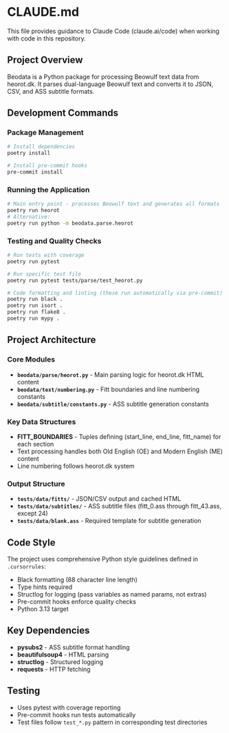 # CLAUDE.md

This file provides guidance to Claude Code (claude.ai/code) when working with code in this repository.

## Project Overview

Beodata is a Python package for processing Beowulf text data from heorot.dk. It parses dual-language Beowulf text and converts it to JSON, CSV, and ASS subtitle formats.

## Development Commands

### Package Management
```bash
# Install dependencies
poetry install

# Install pre-commit hooks
pre-commit install
```

### Running the Application
```bash
# Main entry point - processes Beowulf text and generates all formats
poetry run heorot
# Alternative:
poetry run python -m beodata.parse.heorot
```

### Testing and Quality Checks
```bash
# Run tests with coverage
poetry run pytest

# Run specific test file
poetry run pytest tests/parse/test_heorot.py

# Code formatting and linting (these run automatically via pre-commit)
poetry run black .
poetry run isort .
poetry run flake8 .
poetry run mypy .
```

## Project Architecture

### Core Modules
- **`beodata/parse/heorot.py`** - Main parsing logic for heorot.dk HTML content
- **`beodata/text/numbering.py`** - Fitt boundaries and line numbering constants
- **`beodata/subtitle/constants.py`** - ASS subtitle generation constants

### Key Data Structures
- **FITT_BOUNDARIES** - Tuples defining (start_line, end_line, fitt_name) for each section
- Text processing handles both Old English (OE) and Modern English (ME) content
- Line numbering follows heorot.dk system

### Output Structure
- **`tests/data/fitts/`** - JSON/CSV output and cached HTML
- **`tests/data/subtitles/`** - ASS subtitle files (fitt_0.ass through fitt_43.ass, except 24)
- **`tests/data/blank.ass`** - Required template for subtitle generation

## Code Style

The project uses comprehensive Python style guidelines defined in `.cursorrules`:
- Black formatting (88 character line length)
- Type hints required
- Structlog for logging (pass variables as named params, not extras)
- Pre-commit hooks enforce quality checks
- Python 3.13 target

## Key Dependencies

- **pysubs2** - ASS subtitle format handling
- **beautifulsoup4** - HTML parsing
- **structlog** - Structured logging
- **requests** - HTTP fetching

## Testing

- Uses pytest with coverage reporting
- Pre-commit hooks run tests automatically
- Test files follow `test_*.py` pattern in corresponding test directories
